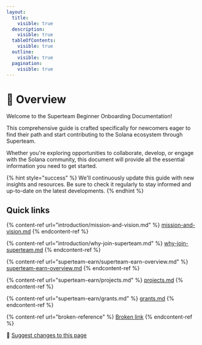 ```yaml
---
layout:
  title:
    visible: true
  description:
    visible: true
  tableOfContents:
    visible: true
  outline:
    visible: true
  pagination:
    visible: true
---
```


# 👋 Overview

Welcome to the Superteam Beginner Onboarding Documentation!

This comprehensive guide is crafted specifically for newcomers eager to find their path and start contributing to the Solana ecosystem through Superteam.&#x20;



Whether you're exploring opportunities to collaborate, develop, or engage with the Solana community, this document will provide all the essential information you need to get started.

{% hint style="success" %}
We'll continuously update this guide with new insights and resources. Be sure to check it regularly to stay informed and up-to-date on the latest developments.
{% endhint %}

## Quick links

{% content-ref url="introduction/mission-and-vision.md" %}
[mission-and-vision.md](introduction/mission-and-vision.md)
{% endcontent-ref %}

{% content-ref url="introduction/why-join-superteam.md" %}
[why-join-superteam.md](introduction/why-join-superteam.md)
{% endcontent-ref %}

{% content-ref url="superteam-earn/superteam-earn-overview.md" %}
[superteam-earn-overview.md](superteam-earn/superteam-earn-overview.md)
{% endcontent-ref %}

{% content-ref url="superteam-earn/projects.md" %}
[projects.md](superteam-earn/projects.md)
{% endcontent-ref %}

{% content-ref url="superteam-earn/grants.md" %}
[grants.md](superteam-earn/grants.md)
{% endcontent-ref %}

{% content-ref url="broken-reference" %}
[Broken link](broken-reference)
{% endcontent-ref %}



:link: [Suggest changes to this page](./)

